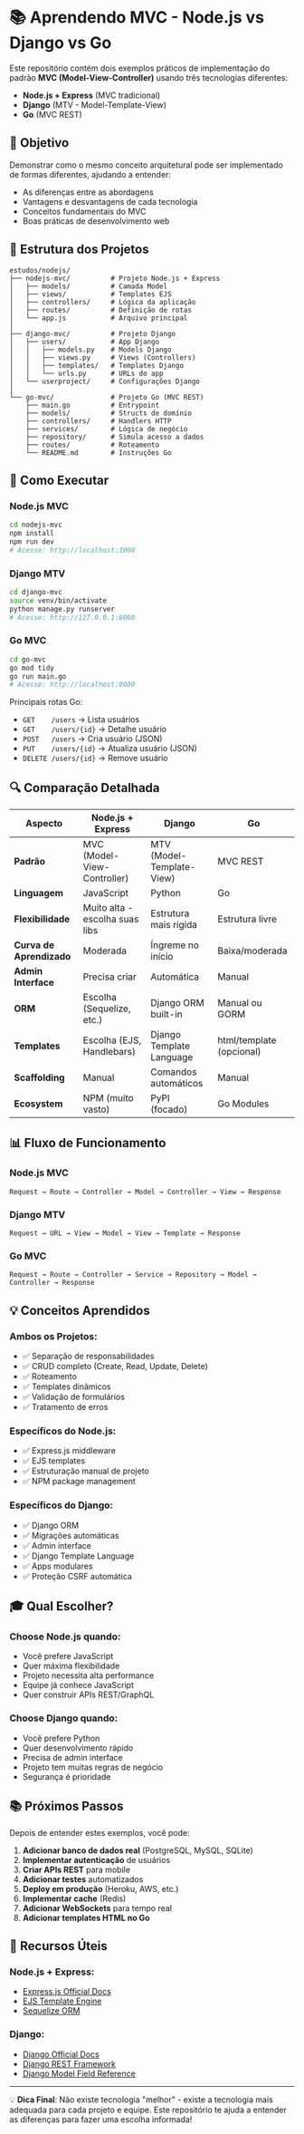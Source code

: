# 📚 Aprendendo MVC - Node.js vs Django vs Go

Este repositório contém dois exemplos práticos de implementação do padrão **MVC (Model-View-Controller)** usando três tecnologias diferentes:

- **Node.js + Express** (MVC tradicional)
- **Django** (MTV - Model-Template-View)
- **Go** (MVC REST)

## 🎯 Objetivo

Demonstrar como o mesmo conceito arquitetural pode ser implementado de formas diferentes, ajudando a entender:

- As diferenças entre as abordagens
- Vantagens e desvantagens de cada tecnologia
- Conceitos fundamentais do MVC
- Boas práticas de desenvolvimento web

## 📁 Estrutura dos Projetos


```
estudos/nodejs/
├── nodejs-mvc/          # Projeto Node.js + Express
│   ├── models/          # Camada Model
│   ├── views/           # Templates EJS
│   ├── controllers/     # Lógica da aplicação
│   ├── routes/          # Definição de rotas
│   └── app.js           # Arquivo principal
│
├── django-mvc/          # Projeto Django
│   ├── users/           # App Django
│   │   ├── models.py    # Models Django
│   │   ├── views.py     # Views (Controllers)
│   │   ├── templates/   # Templates Django
│   │   └── urls.py      # URLs do app
│   └── userproject/     # Configurações Django
│
└── go-mvc/              # Projeto Go (MVC REST)
    ├── main.go          # Entrypoint
    ├── models/          # Structs de domínio
    ├── controllers/     # Handlers HTTP
    ├── services/        # Lógica de negócio
    ├── repository/      # Simula acesso a dados
    ├── routes/          # Roteamento
    └── README.md        # Instruções Go
```

## 🚀 Como Executar

### Node.js MVC
```bash
cd nodejs-mvc
npm install
npm run dev
# Acesse: http://localhost:3000
```

### Django MTV
```bash
cd django-mvc
source venv/bin/activate
python manage.py runserver
# Acesse: http://127.0.0.1:8000
```

### Go MVC
```bash
cd go-mvc
go mod tidy
go run main.go
# Acesse: http://localhost:8080
```

Principais rotas Go:
- `GET    /users`         → Lista usuários
- `GET    /users/{id}`    → Detalhe usuário
- `POST   /users`         → Cria usuário (JSON)
- `PUT    /users/{id}`    → Atualiza usuário (JSON)
- `DELETE /users/{id}`    → Remove usuário

## 🔍 Comparação Detalhada

| Aspecto | Node.js + Express | Django | Go |
|---------|-------------------|--------|----|
| **Padrão** | MVC (Model-View-Controller) | MTV (Model-Template-View) | MVC REST |
| **Linguagem** | JavaScript | Python | Go |
| **Flexibilidade** | Muito alta - escolha suas libs | Estrutura mais rígida | Estrutura livre |
| **Curva de Aprendizado** | Moderada | Íngreme no início | Baixa/moderada |
| **Admin Interface** | Precisa criar | Automática | Manual |
| **ORM** | Escolha (Sequelize, etc.) | Django ORM built-in | Manual ou GORM |
| **Templates** | Escolha (EJS, Handlebars) | Django Template Language | html/template (opcional) |
| **Scaffolding** | Manual | Comandos automáticos | Manual |
| **Ecosystem** | NPM (muito vasto) | PyPI (focado) | Go Modules |

## 📊 Fluxo de Funcionamento

### Node.js MVC
```
Request → Route → Controller → Model → Controller → View → Response
```

### Django MTV
```
Request → URL → View → Model → View → Template → Response
```

### Go MVC
```
Request → Route → Controller → Service → Repository → Model → Controller → Response
```

## 💡 Conceitos Aprendidos

### Ambos os Projetos:
- ✅ Separação de responsabilidades
- ✅ CRUD completo (Create, Read, Update, Delete)
- ✅ Roteamento
- ✅ Templates dinâmicos
- ✅ Validação de formulários
- ✅ Tratamento de erros

### Específicos do Node.js:
- ✅ Express.js middleware
- ✅ EJS templates
- ✅ Estruturação manual de projeto
- ✅ NPM package management

### Específicos do Django:
- ✅ Django ORM
- ✅ Migrações automáticas
- ✅ Admin interface
- ✅ Django Template Language
- ✅ Apps modulares
- ✅ Proteção CSRF automática

## 🎓 Qual Escolher?

### Choose Node.js quando:
- Você prefere JavaScript
- Quer máxima flexibilidade
- Projeto necessita alta performance
- Equipe já conhece JavaScript
- Quer construir APIs REST/GraphQL

### Choose Django quando:
- Você prefere Python
- Quer desenvolvimento rápido
- Precisa de admin interface
- Projeto tem muitas regras de negócio
- Segurança é prioridade

## 📚 Próximos Passos

Depois de entender estes exemplos, você pode:

1. **Adicionar banco de dados real** (PostgreSQL, MySQL, SQLite)
2. **Implementar autenticação** de usuários
3. **Criar APIs REST** para mobile
4. **Adicionar testes** automatizados
5. **Deploy em produção** (Heroku, AWS, etc.)
6. **Implementar cache** (Redis)
7. **Adicionar WebSockets** para tempo real
8. **Adicionar templates HTML no Go**

## 🔗 Recursos Úteis

### Node.js + Express:
- [Express.js Official Docs](https://expressjs.com/)
- [EJS Template Engine](https://ejs.co/)
- [Sequelize ORM](https://sequelize.org/)

### Django:
- [Django Official Docs](https://docs.djangoproject.com/)
- [Django REST Framework](https://www.django-rest-framework.org/)
- [Django Model Field Reference](https://docs.djangoproject.com/en/stable/ref/models/fields/)

---

💡 **Dica Final**: Não existe tecnologia "melhor" - existe a tecnologia mais adequada para cada projeto e equipe. Este repositório te ajuda a entender as diferenças para fazer uma escolha informada!